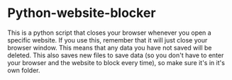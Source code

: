 # Python-website-blocker
This is a python script that closes your browser whenever you open a specific website. If you use this, remember that it will just close your browser window. This means that any data you have not saved will be deleted. This also saves new files to save data (so you don't have to enter your browser and the website to block every time), so make sure it's in it's own folder.
